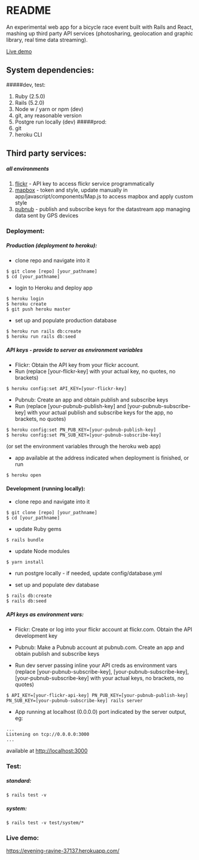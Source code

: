 # README

An experimental web app for a bicycle race event built with Rails and React, mashing up third party API services (photosharing, geolocation and graphic library, real time data streaming).

[Live demo](https://evening-ravine-37137.herokuapp.com/)

## System dependencies:
#####dev, test:
1) Ruby (2.5.0)
2) Rails (5.2.0)
3) Node w / yarn or npm (dev)
4) git, any reasonable version
5) Postgre run locally (dev)
#####prod:
1) git
2) heroku CLI

## Third party services: 
##### all environments
1) [flickr](flickr.com) - API key to access flickr service programmatically
2) [mapbox](mapbox.com) - token and style, update manually in app/javascript/components/Map.js to access mapbox and apply custom style
3) [pubnub](pubnub.com) - publish and subscribe keys for the datastream app managing data sent by GPS devices

### Deployment:
##### Production (deployment to heroku):
- clone repo and navigate into it
```
$ git clone [repo] [your_pathname]
$ cd [your_pathname]
```
- login to Heroku and deploy app
```
$ heroku login
$ heroku create
$ git push heroku master
```
- set up and populate production database
```
$ heroku run rails db:create
$ heroku run rails db:seed
```

##### API keys - provide to server as environment variables

- Flickr: Obtain the API key from your flickr account. 
- Run (replace [your-flickr-key] with your actual key, no quotes, no brackets)
```
$ heroku config:set API_KEY=[your-flickr-key]
```
- Pubnub: Create an app and obtain publish and subscribe keys
- Run (replace [your-pubnub-publish-key] and [your-pubnub-subscribe-key] with your actual publish and subscribe keys for the app, no brackets, no quotes)
```
$ heroku config:set PN_PUB_KEY=[your-pubnub-publish-key]
$ heroku config:set PN_SUB_KEY=[your-pubnub-subscribe-key]
```
(or set the environment variables through the heroku web app)

- app available at the address indicated when deployment is finished, or run
```
$ heroku open
```
 
#### Development (running locally):
- clone repo and navigate into it
```linux
$ git clone [repo] [your_pathname]
$ cd [your_pathname]
```
- update Ruby gems
```linux
$ rails bundle
```

- update Node modules
```linux
$ yarn install
```

- run postgre locally - if needed, update config/database.yml

- set up and populate dev database
```linux
$ rails db:create
$ rails db:seed
```

##### API keys as environment vars:

- Flickr: Create or log into your flickr account at flickr.com. Obtain the API development key

- Pubnub: Make a Pubnub account at pubnub.com. Create an app and obtain publish and subscribe keys

- Run dev server passing inline your API creds as environment vars
(replace [your-pubnub-subscribe-key], [your-pubnub-subscribe-key], [your-pubnub-subscribe-key] with your actual keys, no brackets, no quotes)
```
$ API_KEY=[your-flickr-api-key] PN_PUB_KEY=[your-pubnub-publish-key] PN_SUB_KEY=[your-pubnub-subscribe-key] rails server
```

- App running at localhost (0.0.0.0) port indicated by the server output, eg:
```
...
Listening on tcp://0.0.0.0:3000
...
```
available at [http://localhost:3000](http://localhost:3000)


### Test:

##### standard:
```
$ rails test -v
```
##### system:

```
$ rails test -v test/system/*
```

### Live demo: 
https://evening-ravine-37137.herokuapp.com/
